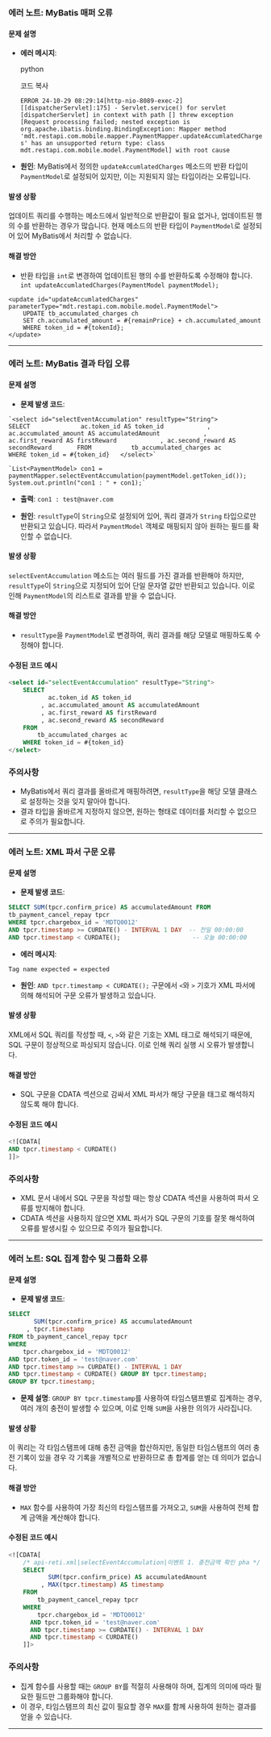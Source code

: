 ### 에러 노트: MyBatis 매퍼 오류

#### 문제 설명

- **에러 메시지**:
    
    python
    
    코드 복사
    
    `ERROR 24-10-29 08:29:14[http-nio-8089-exec-2] [[dispatcherServlet]:175] - Servlet.service() for servlet [dispatcherServlet] in context with path [] threw exception [Request processing failed; nested exception is org.apache.ibatis.binding.BindingException: Mapper method 'mdt.restapi.com.mobile.mapper.PaymentMapper.updateAccumlatedCharges' has an unsupported return type: class mdt.restapi.com.mobile.model.PaymentModel] with root cause`
    
- **원인**: MyBatis에서 정의한 `updateAccumlatedCharges` 메소드의 반환 타입이 `PaymentModel`로 설정되어 있지만, 이는 지원되지 않는 타입이라는 오류입니다.
    

#### 발생 상황

업데이트 쿼리를 수행하는 메소드에서 일반적으로 반환값이 필요 없거나, 업데이트된 행의 수를 반환하는 경우가 많습니다. 현재 메소드의 반환 타입이 `PaymentModel`로 설정되어 있어 MyBatis에서 처리할 수 없습니다.

#### 해결 방안

- 반환 타입을 `int`로 변경하여 업데이트된 행의 수를 반환하도록 수정해야 합니다.
`int updateAccumlatedCharges(PaymentModel paymentModel);`


```xml
<update id="updateAccumlatedCharges" parameterType="mdt.restapi.com.mobile.model.PaymentModel">  
    UPDATE tb_accumulated_charges ch  
    SET ch.accumulated_amount = #{remainPrice} + ch.accumulated_amount  
    WHERE token_id = #{tokenId};  
</update>
```



--------
### 에러 노트: MyBatis 결과 타입 오류

#### 문제 설명

- **문제 발생 코드**:

```
`<select id="selectEventAccumulation" resultType="String">       SELECT              ac.token_id AS token_id            , ac.accumulated_amount AS accumulatedAmount            , ac.first_reward AS firstReward            , ac.second_reward AS secondReward       FROM           tb_accumulated_charges ac       WHERE token_id = #{token_id}   </select>`

```

```
`List<PaymentModel> con1 = paymentMapper.selectEventAccumulation(paymentModel.getToken_id());  System.out.println("con1 : " + con1);`
```
- **출력**:
`con1 : test@naver.com`

- **원인**: `resultType`이 `String`으로 설정되어 있어, 쿼리 결과가 `String` 타입으로만 반환되고 있습니다. 따라서 `PaymentModel` 객체로 매핑되지 않아 원하는 필드를 확인할 수 없습니다.

#### 발생 상황

`selectEventAccumulation` 메소드는 여러 필드를 가진 결과를 반환해야 하지만, `resultType`이 `String`으로 지정되어 있어 단일 문자열 값만 반환되고 있습니다. 이로 인해 `PaymentModel`의 리스트로 결과를 받을 수 없습니다.

#### 해결 방안

- `resultType`을 `PaymentModel`로 변경하여, 쿼리 결과를 해당 모델로 매핑하도록 수정해야 합니다.

#### 수정된 코드 예시
```sql
<select id="selectEventAccumulation" resultType="String">  
    SELECT  
           ac.token_id AS token_id  
         , ac.accumulated_amount AS accumulatedAmount  
         , ac.first_reward AS firstReward  
         , ac.second_reward AS secondReward  
    FROM  
        tb_accumulated_charges ac  
    WHERE token_id = #{token_id}  
</select>
```

### 주의사항

- MyBatis에서 쿼리 결과를 올바르게 매핑하려면, `resultType`을 해당 모델 클래스로 설정하는 것을 잊지 말아야 합니다.
- 결과 타입을 올바르게 지정하지 않으면, 원하는 형태로 데이터를 처리할 수 없으므로 주의가 필요합니다.


------
### 에러 노트: XML 파서 구문 오류

#### 문제 설명

- **문제 발생 코드**:
```sql
SELECT SUM(tpcr.confirm_price) AS accumulatedAmount FROM
tb_payment_cancel_repay tpcr
WHERE tpcr.chargebox_id = 'MDTQ0012'
AND tpcr.timestamp >= CURDATE() - INTERVAL 1 DAY  -- 전일 00:00:00
AND tpcr.timestamp < CURDATE();                    -- 오늘 00:00:00
```

- **에러 메시지**:

`Tag name expected = expected`

- **원인**: `AND tpcr.timestamp < CURDATE();` 구문에서 `<`와 `>` 기호가 XML 파서에 의해 해석되어 구문 오류가 발생하고 있습니다.

#### 발생 상황

XML에서 SQL 쿼리를 작성할 때, `<`, `>`와 같은 기호는 XML 태그로 해석되기 때문에, SQL 구문이 정상적으로 파싱되지 않습니다. 이로 인해 쿼리 실행 시 오류가 발생합니다.

#### 해결 방안

- SQL 구문을 CDATA 섹션으로 감싸서 XML 파서가 해당 구문을 태그로 해석하지 않도록 해야 합니다.

#### 수정된 코드 예시
```sql
<![CDATA[
AND tpcr.timestamp < CURDATE()
]]>
```

### 주의사항

- XML 문서 내에서 SQL 구문을 작성할 때는 항상 CDATA 섹션을 사용하여 파서 오류를 방지해야 합니다.
- CDATA 섹션을 사용하지 않으면 XML 파서가 SQL 구문의 기호를 잘못 해석하여 오류를 발생시킬 수 있으므로 주의가 필요합니다.

-----

### 에러 노트: SQL 집계 함수 및 그룹화 오류

#### 문제 설명

- **문제 발생 코드**:
```sql
SELECT 
       SUM(tpcr.confirm_price) AS accumulatedAmount 
     , tpcr.timestamp 
FROM tb_payment_cancel_repay tpcr 
WHERE 
    tpcr.chargebox_id = 'MDTQ0012' 
AND tpcr.token_id = 'test@naver.com' 
AND tpcr.timestamp >= CURDATE() - INTERVAL 1 DAY 
AND tpcr.timestamp < CURDATE() GROUP BY tpcr.timestamp;
GROUP BY tpcr.timestamp;
```

- **문제 설명**: `GROUP BY tpcr.timestamp`를 사용하여 타임스탬프별로 집계하는 경우, 여러 개의 충전이 발생할 수 있으며, 이로 인해 `SUM`을 사용한 의의가 사라집니다.

#### 발생 상황

이 쿼리는 각 타임스탬프에 대해 충전 금액을 합산하지만, 동일한 타임스탬프의 여러 충전 기록이 있을 경우 각 기록을 개별적으로 반환하므로 총 합계를 얻는 데 의미가 없습니다.

#### 해결 방안

- `MAX` 함수를 사용하여 가장 최신의 타임스탬프를 가져오고, `SUM`을 사용하여 전체 합계 금액을 계산해야 합니다.

#### 수정된 코드 예시

```sql
<![CDATA[  
    /* api-reti.xml|selectEventAccumulation|이벤트 1. 충전금액 확인 pha */  
    SELECT  
           SUM(tpcr.confirm_price) AS accumulatedAmount  
         , MAX(tpcr.timestamp) AS timestamp  
    FROM  
        tb_payment_cancel_repay tpcr  
    WHERE  
        tpcr.chargebox_id = 'MDTQ0012'  
      AND tpcr.token_id = 'test@naver.com'  
      AND tpcr.timestamp >= CURDATE() - INTERVAL 1 DAY  
      AND tpcr.timestamp < CURDATE()  
    ]]>
```
### 주의사항

- 집계 함수를 사용할 때는 `GROUP BY`를 적절히 사용해야 하며, 집계의 의미에 따라 필요한 필드만 그룹화해야 합니다.
- 이 경우, 타임스탬프의 최신 값이 필요할 경우 `MAX`를 함께 사용하여 원하는 결과를 얻을 수 있습니다.


-----

